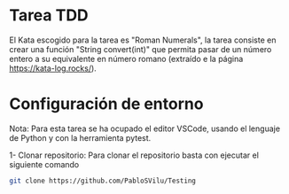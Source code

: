 # Tarea TDD

El Kata escogido para la tarea es "Roman Numerals", la tarea consiste en crear una función "String convert(int)" que permita pasar de un número entero a su equivalente en número romano (extraído e la página https://kata-log.rocks/).

# Configuración de entorno

Nota: Para esta tarea se ha ocupado el editor VSCode, usando el lenguaje de Python y con la herramienta pytest.

1- Clonar repositorio:
Para clonar el repositorio basta con ejecutar el siguiente comando

```bash
git clone https://github.com/PabloSVilu/Testing
```

